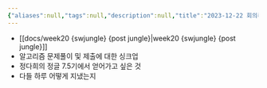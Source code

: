 ```yaml
---
{"aliases":null,"tags":null,"description":null,"title":"2023-12-22 회의록 {postjungle}","created":"2023-12-22T22:16:03","updated":"2023-12-22T22:17:15","dg-publish":true,"permalink":"/docs/2023-12-22 회의록 {postjungle}/","dgPassFrontmatter":true}
---
```


- [[docs/week20 {swjungle} {post jungle}\|week20 {swjungle} {post jungle}]]
- 알고리즘 문제풀이 및 제출에 대한 싱크업
- 정다희의 정글 7.5기에서 얻어가고 싶은 것 
- 다들 하루 어떻게 지냈는지
